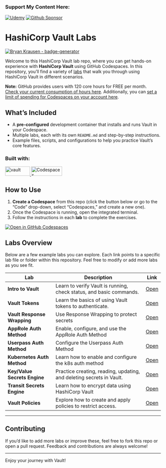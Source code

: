 ### Support My Content Here: 
[![Udemy](https://img.shields.io/badge/Udemy-A435F0?style=for-the-badge&logo=Udemy&logoColor=white)](https://btk.me/vb) [![Github Sponsor](https://img.shields.io/badge/sponsor-30363D?style=for-the-badge&logo=GitHub-Sponsors&logoColor=#EA4AAA)](https://github.com/sponsors/btkrausen?frequency=one-time&sponsor=btkrausen)

# HashiCorp Vault Labs
[![Bryan Krausen - badge-generator](https://img.shields.io/static/v1?label=btkrausen&message=Profile&color=blue&logo=github)](https://github.com/btkrausen)

Welcome to this HashiCorp Vault lab repo, where you can get hands-on experience with **HashiCorp Vault** using GitHub Codespaces. In this repository, you’ll find a variety of [labs](./labs) that walk you through using HashiCorp Vault in different scenarios.

**Note:** GitHub provides users with 120 core hours for FREE per month. [Check your current consumption of hours here](https://github.com/settings/billing/summary#:~:text=%240.00-,Codespaces,-Included%20quotas%20reset). Additionally, you can [set a limit of spending for Codespaces on your account here](https://github.com/settings/billing/spending_limit#:~:text=Spending%20limit%20alerts-,Codespaces,-Limit%20spending).

## What’s Included

- A **pre-configured** development container that installs and runs Vault in your Codespace.
- Multiple labs, each with its own `README.md` and step-by-step instructions.
- Example files, scripts, and configurations to help you practice Vault’s core features.

### Built with:
<a href="https://www.vaultproject.io/">
  <img alt="vault" src="https://img.shields.io/badge/Vault-FFD814?style=for-the-badge&logo=Vault&logoColor=black" width="80" height="30" /> <a href="https://github.com/features/codespaces">
  <img alt="Codespaces" src="https://img.shields.io/badge/GitHub-%23121011.svg?style=flat-square&logo=Github&logoColor=white" width="100" height="30" />
</a>

## How to Use

1. **Create a Codespace** from this repo (click the button below or go to the “Code” drop-down, select “Codespaces,” and create a new one).
2. Once the Codespace is running, open the integrated terminal.
3. Follow the instructions in each **lab** to complete the exercises.

[![Open in GitHub Codespaces](https://github.com/codespaces/badge.svg)](https://codespaces.new/btkrausen/vault-codespaces)

## Labs Overview

Below are a few example labs you can explore. Each link points to a specific lab file or folder within this repository. Feel free to modify or add more labs as you see fit.

| **Lab**                      | **Description**                                                      | **Link**                                     |
| ---------------------------- | -------------------------------------------------------------------- | -------------------------------------------- |
| **Intro to Vault**           | Learn to verify Vault is running, check status, and basic commands.  | [Open](./labs/lab_intro_to_vault.md)       |
| **Vault Tokens**             | Learn the basics of using Vault tokens to authenticate.              | [Open](./labs/lab_vault_tokens.md)           |
| **Vault Response Wrapping**  | Use Response Wrapping to protect secrets                             | [Open](./labs/lab_response_wrapping.md)      |
| **AppRole Auth Method**      | Enable, configure, and use the AppRole Auth Method                   | [Open](./labs/lab_approle_auth_method.md)    |
| **Userpass Auth Method**     | Configure the Userpass Auth Method                                   | [Open](./labs/lab_userpass_auth_method.md)   |
| **Kubernetes Auth Method**   | Learn how to enable and configure the k8s auth method                | [Open](./labs/lab_kubernetes_auth_method.md) |
| **Key/Value Secrets Engine** | Practice creating, reading, updating, and deleting secrets in Vault. | [Open](./labs/lab_kv_secrets_engine.md)      |
| **Transit Secrets Engine**   | Learn how to encrypt data using HashiCorp Vault                      | [Open](./labs/lab_transit_secrets_engine.md) |
| **Vault Policies**           | Explore how to create and apply policies to restrict access.         | [Open](./labs/lab_vault_policies.md)         |

---

## Contributing

If you’d like to add more labs or improve these, feel free to fork this repo or open a pull request. Feedback and contributions are always welcome!

---

Enjoy your journey with Vault!
